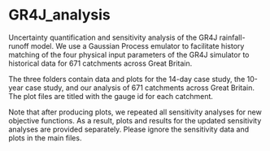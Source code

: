 # GR4J_analysis
Uncertainty quantification and sensitivity analysis of the GR4J rainfall-runoff model. We use a Gaussian Process emulator to facilitate history matching of the four physical input parameters of the GR4J simulator to historical data for 671 catchments across Great Britain.

The three folders contain data and plots for the 14-day case study, the 10-year case study, and our analysis of 671 catchments across Great Britain. The plot files are titled with the gauge id for each catchment. 

Note that after producing plots, we repeated all sensitivity analyses for new objective functions. As a result, plots and results for the updated sensitivity analyses are provided separately. Please ignore the sensitivity data and plots in the main files.
